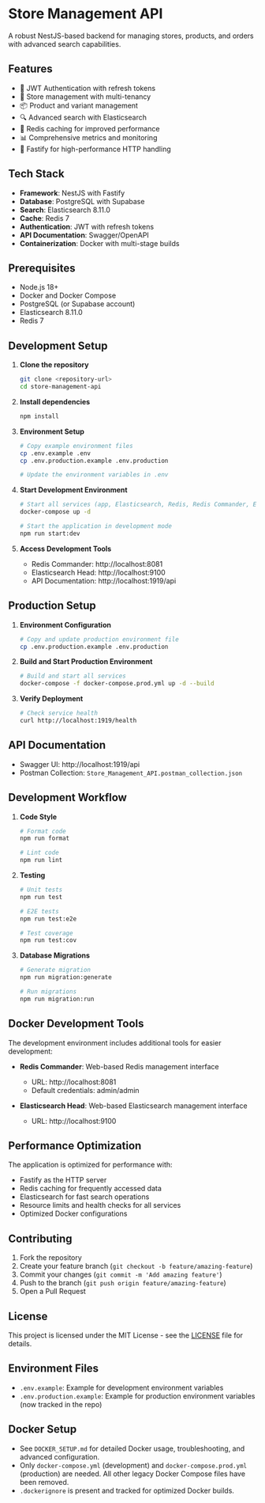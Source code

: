 # Store Management API

A robust NestJS-based backend for managing stores, products, and orders with advanced search capabilities.

## Features

- 🔐 JWT Authentication with refresh tokens
- 🏪 Store management with multi-tenancy
- 📦 Product and variant management
- 🔍 Advanced search with Elasticsearch
- 💾 Redis caching for improved performance
- 📊 Comprehensive metrics and monitoring
- 🚀 Fastify for high-performance HTTP handling

## Tech Stack

- **Framework**: NestJS with Fastify
- **Database**: PostgreSQL with Supabase
- **Search**: Elasticsearch 8.11.0
- **Cache**: Redis 7
- **Authentication**: JWT with refresh tokens
- **API Documentation**: Swagger/OpenAPI
- **Containerization**: Docker with multi-stage builds

## Prerequisites

- Node.js 18+
- Docker and Docker Compose
- PostgreSQL (or Supabase account)
- Elasticsearch 8.11.0
- Redis 7

## Development Setup

1. **Clone the repository**
   ```bash
   git clone <repository-url>
   cd store-management-api
   ```

2. **Install dependencies**
   ```bash
   npm install
   ```

3. **Environment Setup**
   ```bash
   # Copy example environment files
   cp .env.example .env
   cp .env.production.example .env.production
   
   # Update the environment variables in .env
   ```

4. **Start Development Environment**
   ```bash
   # Start all services (app, Elasticsearch, Redis, Redis Commander, Elasticsearch Head)
   docker-compose up -d
   
   # Start the application in development mode
   npm run start:dev
   ```

5. **Access Development Tools**
   - Redis Commander: http://localhost:8081
   - Elasticsearch Head: http://localhost:9100
   - API Documentation: http://localhost:1919/api

## Production Setup

1. **Environment Configuration**
   ```bash
   # Copy and update production environment file
   cp .env.production.example .env.production
   ```

2. **Build and Start Production Environment**
   ```bash
   # Build and start all services
   docker-compose -f docker-compose.prod.yml up -d --build
   ```

3. **Verify Deployment**
   ```bash
   # Check service health
   curl http://localhost:1919/health
   ```

## API Documentation

- Swagger UI: http://localhost:1919/api
- Postman Collection: `Store_Management_API.postman_collection.json`

## Development Workflow

1. **Code Style**
   ```bash
   # Format code
   npm run format
   
   # Lint code
   npm run lint
   ```

2. **Testing**
   ```bash
   # Unit tests
   npm run test
   
   # E2E tests
   npm run test:e2e
   
   # Test coverage
   npm run test:cov
   ```

3. **Database Migrations**
   ```bash
   # Generate migration
   npm run migration:generate
   
   # Run migrations
   npm run migration:run
   ```

## Docker Development Tools

The development environment includes additional tools for easier development:

- **Redis Commander**: Web-based Redis management interface
  - URL: http://localhost:8081
  - Default credentials: admin/admin

- **Elasticsearch Head**: Web-based Elasticsearch management interface
  - URL: http://localhost:9100

## Performance Optimization

The application is optimized for performance with:

- Fastify as the HTTP server
- Redis caching for frequently accessed data
- Elasticsearch for fast search operations
- Resource limits and health checks for all services
- Optimized Docker configurations

## Contributing

1. Fork the repository
2. Create your feature branch (`git checkout -b feature/amazing-feature`)
3. Commit your changes (`git commit -m 'Add amazing feature'`)
4. Push to the branch (`git push origin feature/amazing-feature`)
5. Open a Pull Request

## License

This project is licensed under the MIT License - see the [LICENSE](LICENSE) file for details.

## Environment Files

- `.env.example`: Example for development environment variables
- `.env.production.example`: Example for production environment variables (now tracked in the repo)

## Docker Setup

- See `DOCKER_SETUP.md` for detailed Docker usage, troubleshooting, and advanced configuration.
- Only `docker-compose.yml` (development) and `docker-compose.prod.yml` (production) are needed. All other legacy Docker Compose files have been removed.
- `.dockerignore` is present and tracked for optimized Docker builds. 